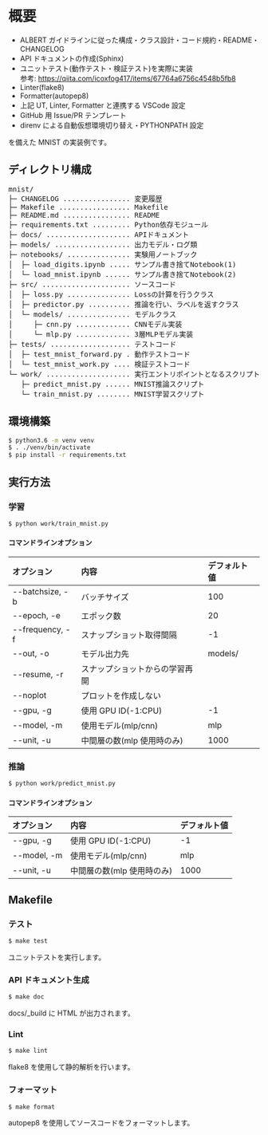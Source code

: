 # 概要

- ALBERT ガイドラインに従った構成・クラス設計・コード規約・README・CHANGELOG
- API ドキュメントの作成(Sphinx)
- ユニットテスト(動作テスト・検証テスト)を実際に実装  
  参考: https://qiita.com/icoxfog417/items/67764a6756c4548b5fb8
- Linter(flake8)
- Formatter(autopep8)
- 上記 UT, Linter, Formatter と連携する VSCode 設定
- GitHub 用 Issue/PR テンプレート
- direnv による自動仮想環境切り替え・PYTHONPATH 設定

を備えた MNIST の実装例です。

## ディレクトリ構成

<!-- DIRSTRUCTURE_START_MARKER -->
<pre>
mnist/
├─ CHANGELOG ................ 変更履歴
├─ Makefile ................. Makefile
├─ README.md ................ README
├─ requirements.txt ......... Python依存モジュール
├─ docs/ .................... APIドキュメント
├─ models/ .................. 出力モデル・ログ類
├─ notebooks/ ............... 実験用ノートブック
│  ├─ load_digits.ipynb ..... サンプル書き捨てNotebook(1)
│  └─ load_mnist.ipynb ...... サンプル書き捨てNotebook(2)
├─ src/ ..................... ソースコード
│  ├─ loss.py ............... Lossの計算を行うクラス
│  ├─ predictor.py .......... 推論を行い、ラベルを返すクラス
│  └─ models/ ............... モデルクラス
│     ├─ cnn.py ............. CNNモデル実装
│     └─ mlp.py ............. 3層MLPモデル実装
├─ tests/ ................... テストコード
│  ├─ test_mnist_forward.py . 動作テストコード
│  └─ test_mnist_work.py .... 検証テストコード
└─ work/ .................... 実行エントリポイントとなるスクリプトの配置フォルダ
   ├─ predict_mnist.py ...... MNIST推論スクリプト
   └─ train_mnist.py ........ MNIST学習スクリプト
</pre>
<!-- DIRSTRUCTURE_END_MARKER -->

## 環境構築

```bash
$ python3.6 -m venv venv
$ . ./venv/bin/activate
$ pip install -r requirements.txt
```

## 実行方法

### 学習

```bash
$ python work/train_mnist.py
```

#### コマンドラインオプション

| オプション      | 内容                           | デフォルト値 |
| :-------------- | :----------------------------- | :----------- |
| --batchsize, -b | バッチサイズ                   | 100          |
| --epoch, -e     | エポック数                     | 20           |
| --frequency, -f | スナップショット取得間隔       | -1           |
| --out, -o       | モデル出力先                   | models/      |
| --resume, -r    | スナップショットからの学習再開 |              |
| --noplot        | プロットを作成しない           |              |
| --gpu, -g       | 使用 GPU ID(-1:CPU)            | -1           |
| --model, -m     | 使用モデル(mlp/cnn)            | mlp          |
| --unit, -u      | 中間層の数(mlp 使用時のみ)     | 1000         |

### 推論

```bash
$ python work/predict_mnist.py
```

#### コマンドラインオプション

| オプション  | 内容                       | デフォルト値 |
| :---------- | :------------------------- | :----------- |
| --gpu, -g   | 使用 GPU ID(-1:CPU)        | -1           |
| --model, -m | 使用モデル(mlp/cnn)        | mlp          |
| --unit, -u  | 中間層の数(mlp 使用時のみ) | 1000         |

## Makefile

### テスト

```bash
$ make test
```

ユニットテストを実行します。

### API ドキュメント生成

```bash
$ make doc
```

docs/\_build に HTML が出力されます。

### Lint

```bash
$ make lint
```

flake8 を使用して静的解析を行います。

### フォーマット

```bash
$ make format
```

autopep8 を使用してソースコードをフォーマットします。
